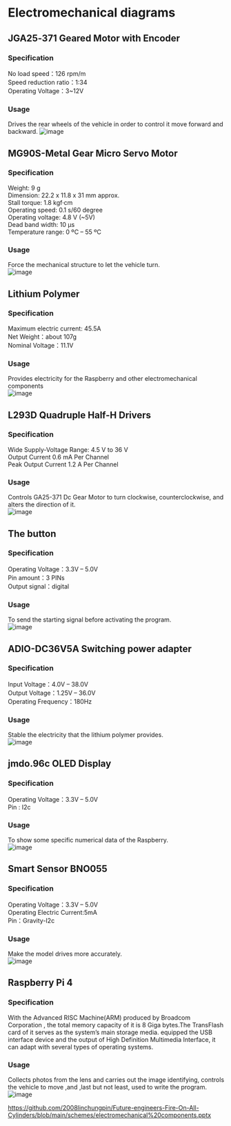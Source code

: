 # Electromechanical diagrams
## JGA25‐371 Geared Motor with Encoder
### Specification
No load speed：126 rpm/m  
Speed reduction ratio：1:34  
Operating Voltage：3~12V  
### Usage
Drives the rear wheels of the vehicle in order to control it move forward 	and backward.
![image](https://user-images.githubusercontent.com/113166131/189468842-8629b703-f441-40f1-b44b-c4dba3818728.png)


## MG90S-Metal Gear Micro Servo Motor
### Specification  
Weight: 9 g   
Dimension: 22.2 x 11.8 x 31 mm approx.  
Stall torque: 1.8 kgf·cm   
Operating speed: 0.1 s/60 degree  
Operating voltage: 4.8 V (~5V)   
Dead band width: 10 µs   
Temperature range: 0 ºC – 55 ºC  
### Usage
Force the mechanical structure to let the vehicle turn.  
![image](https://user-images.githubusercontent.com/113166131/189469097-c75c4917-c656-4a33-bd9d-7bed1d069bfe.png)

## Lithium Polymer
### Specification
Maximum electric current: 45.5A  
Net Weight：about 107g  
Nominal Voltage：11.1V  
### Usage
Provides electricity for the Raspberry and other electromechanical components  
![image](https://user-images.githubusercontent.com/113166131/189469718-67290ec5-fe63-4a7a-bebe-b0acd80739f9.png)

## L293D Quadruple Half-H Drivers
### Specification
Wide Supply-Voltage Range: 4.5 V to 36 V  
Output Current 0.6 mA Per Channel  
Peak Output Current 1.2 A Per Channel  
### Usage
Controls GA25-371 Dc Gear Motor to turn clockwise, counterclockwise, and alters the direction of it.  
![image](https://user-images.githubusercontent.com/113166131/189469406-4d59de44-3bfc-4d01-9a6a-36307ff29f9d.png)

## The button
### Specification
Operating Voltage：3.3V – 5.0V  
Pin amount：3 PINs  
Output signal：digital  
### Usage
To send the starting signal before 	activating 	the program.  
![image](https://user-images.githubusercontent.com/113166131/189469496-f8790314-3463-44ad-9eb1-7fda89b81ae4.png)

## ADIO-DC36V5A Switching power adapter
### Specification
Input Voltage：4.0V – 38.0V  
Output Voltage：1.25V – 36.0V  
Operating Frequency：180Hz  
### Usage
Stable the electricity that the lithium 	polymer provides.  
![image](https://user-images.githubusercontent.com/113166131/189469707-94f5d17f-2a07-42f7-a9fe-a64ae910b90b.png)

## jmdo.96c OLED Display
### Specification
Operating Voltage：3.3V – 5.0V  
Pin : I2c  
### Usage
To show some specific numerical data of the Raspberry.  
![image](https://user-images.githubusercontent.com/113166131/189469767-1107920d-e78d-4a1e-add1-0ff70755c624.png)

## Smart Sensor BNO055
### Specification
Operating Voltage：3.3V – 5.0V  
Operating Electric Current:5mA  
Pin：Gravity-I2c  
### Usage
Make the model drives more accurately.  
![image](https://user-images.githubusercontent.com/113166131/189469799-a836d5d1-0dec-47c2-8f0f-b56d22ad8c92.png)

## Raspberry Pi 4 
### Specification
  With the Advanced RISC Machine(ARM) produced by Broadcom Corporation , the total memory capacity of it is 8 Giga bytes.The TransFlash card of it serves as the system’s main storage media. equipped the USB interface device and the output of High Definition Multimedia Interface, it can adapt with several types of operating systems.
### Usage
Collects photos from the lens and carries out the image identifying, controls the vehicle to move ,and ,last but not least, used to write the program.   
![image](https://user-images.githubusercontent.com/113166131/189469846-a90bbce4-4a87-4ed1-817f-9d4ca6c97971.png)









https://github.com/2008linchungpin/Future-engineers-Fire-On-All-Cylinders/blob/main/schemes/electromechanical%20components.pptx
